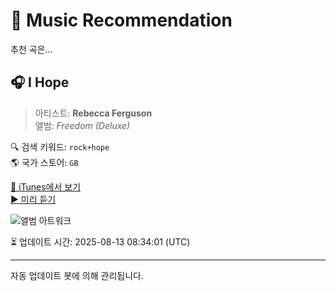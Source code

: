 
# 🎵 Music Recommendation

추천 곡은...

## 🎧 I Hope  
> 아티스트: **Rebecca Ferguson**  
> 앨범: _Freedom (Deluxe)_  

🔍 검색 키워드: `rock+hope`  
🌎 국가 스토어: `GB`

[🔗 iTunes에서 보기](https://music.apple.com/gb/album/i-hope/725690540?i=725690555&uo=4)  
[▶️ 미리 듣기](https://audio-ssl.itunes.apple.com/itunes-assets/AudioPreview115/v4/60/bd/62/60bd62cc-e0f3-c9fa-8226-e29d6b2e78da/mzaf_1074670236092649781.plus.aac.p.m4a)

![앨범 아트워크](https://is1-ssl.mzstatic.com/image/thumb/Music4/v4/59/94/da/5994dad0-5268-0c2f-0eca-226e7eb02690/886444247771.jpg/100x100bb.jpg)

⏳ 업데이트 시간: 2025-08-13 08:34:01 (UTC)

---
자동 업데이트 봇에 의해 관리됩니다.
